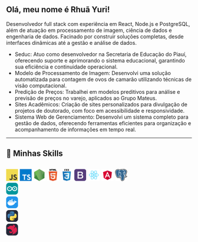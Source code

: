 ## Olá, meu nome é Rhuã Yuri!

Desenvolvedor full stack com experiência em React, Node.js e PostgreSQL, além de atuação em processamento de imagem, ciência de dados e engenharia de dados. Facinado por construir soluções completas, desde interfaces dinâmicas até a gestão e análise de dados.

*  Seduc: Atuo como desenvolvedor na Secretaria de Educação do Piauí, oferecendo suporte e aprimorando o sistema educacional, garantindo sua eficiência e continuidade operacional.
*  Modelo de Processamento de Imagem: Desenvolvi uma solução automatizada para contagem de ovos de camarão utilizando técnicas de visão computacional. <br>
*  Predição de Preços: Trabalhei em modelos preditivos para análise e previsão de preços no varejo, aplicados ao Grupo Mateus. <br>
*  Sites Acadêmicos: Criação de sites personalizados para divulgação de projetos de doutorado, com foco em acessibilidade e responsividade. <br>
*  Sistema Web de Gerenciamento: Desenvolvi um sistema completo para gestão de dados, oferecendo ferramentas eficientes para organização e acompanhamento de informações em tempo real.

---

## 🚀 Minhas Skills

<code><img height="32" src="https://raw.githubusercontent.com/github/explore/80688e429a7d4ef2fca1e82350fe8e3517d3494d/topics/javascript/javascript.png" alt="Javascript"/></code>
<code><img height="32" src="https://raw.githubusercontent.com/github/explore/80688e429a7d4ef2fca1e82350fe8e3517d3494d/topics/typescript/typescript.png" alt="Typescript"/></code>
<code><img height="32" src="https://raw.githubusercontent.com/github/explore/80688e429a7d4ef2fca1e82350fe8e3517d3494d/topics/nodejs/nodejs.png" alt="Nodejs"/></code>
<code><img height="32" src="https://raw.githubusercontent.com/github/explore/80688e429a7d4ef2fca1e82350fe8e3517d3494d/topics/html/html.png" alt="HTML5"/></code>
<code><img height="32" src="https://raw.githubusercontent.com/github/explore/80688e429a7d4ef2fca1e82350fe8e3517d3494d/topics/css/css.png" alt="CSS"/></code>
<code><img height="32" src="https://raw.githubusercontent.com/github/explore/80688e429a7d4ef2fca1e82350fe8e3517d3494d/topics/bootstrap/bootstrap.png" alt="Bootstrap"/></code>
<code><img height="32" src="https://raw.githubusercontent.com/github/explore/80688e429a7d4ef2fca1e82350fe8e3517d3494d/topics/react/react.png" alt="React"/></code>
<code><img height="32" src="https://raw.githubusercontent.com/github/explore/80688e429a7d4ef2fca1e82350fe8e3517d3494d/topics/angular/angular.png" alt="Angular"/></code>
<code><img height="32" src="https://raw.githubusercontent.com/github/explore/80688e429a7d4ef2fca1e82350fe8e3517d3494d/topics/postgresql/postgresql.png" alt="PostegreSQL"/><code>
<code><img height="32" src="https://github.com/tandpfun/skill-icons/blob/main/icons/Arduino.svg" alt="Arduino"> <img height="32" src="https://github.com/tandpfun/skill-icons/blob/main/icons/Docker.svg" alt="Arduino"> <img height="32" src="https://github.com/tandpfun/skill-icons/blob/main/icons/Python-Dark.svg" alt="Python"/> <img height="32" src="https://github.com/tandpfun/skill-icons/blob/main/icons/NestJS-Dark.svg" alt="NestJS"/>
<code>
---
